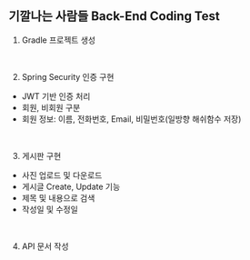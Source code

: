 ## 기깔나는 사람들 Back-End Coding Test

1. Gradle 프로젝트 생성

</br>

2. Spring Security 인증 구현
- JWT 기반 인증 처리
- 회원, 비회원 구분
- 회원 정보: 이름, 전화번호, Email, 비밀번호(일방향 해쉬함수 저장)

</br>

3. 게시판 구현
- 사진 업로드 및 다운로드
- 게시글 Create, Update 기능
- 제목 및 내용으로 검색
- 작성일 및 수정일

</br>

4. API 문서 작성




